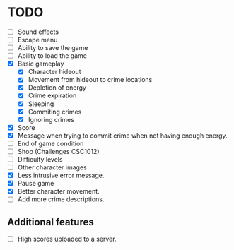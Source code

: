# TODO

- [ ] Sound effects
- [ ] Escape menu
- [ ] Ability to save the game
- [ ] Ability to load the game
- [x] Basic gameplay
  - [x] Character hideout
  - [x] Movement from hideout to crime locations
  - [x] Depletion of energy
  - [x] Crime expiration
  - [x] Sleeping
  - [x] Commiting crimes
  - [x] Ignoring crimes
- [x] Score
- [x] Message when trying to commit crime when not having enough energy.
- [ ] End of game condition
- [ ] Shop (Challenges CSC1012)
- [ ] Difficulty levels
- [ ] Other character images
- [x] Less intrusive error message.
- [x] Pause game
- [x] Better character movement.
- [ ] Add more crime descriptions.

## Additional features

- [ ] High scores uploaded to a server.
